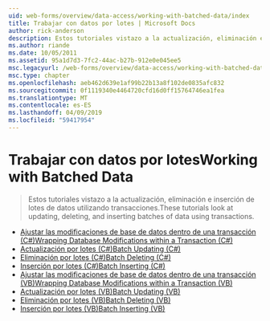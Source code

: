 ```yaml
---
uid: web-forms/overview/data-access/working-with-batched-data/index
title: Trabajar con datos por lotes | Microsoft Docs
author: rick-anderson
description: Estos tutoriales vistazo a la actualización, eliminación e inserción de lotes de datos utilizando transacciones.
ms.author: riande
ms.date: 10/05/2011
ms.assetid: 95a1d7d3-7fc2-44ac-b27b-912e0e045ee5
msc.legacyurl: /web-forms/overview/data-access/working-with-batched-data
msc.type: chapter
ms.openlocfilehash: aeb462d639e1af99b22b13a8f102de0835afc832
ms.sourcegitcommit: 0f1119340e4464720cfd16d0ff15764746ea1fea
ms.translationtype: MT
ms.contentlocale: es-ES
ms.lasthandoff: 04/09/2019
ms.locfileid: "59417954"
---
```

# <a name="working-with-batched-data"></a><span data-ttu-id="33713-103">Trabajar con datos por lotes</span><span class="sxs-lookup"><span data-stu-id="33713-103">Working with Batched Data</span></span>

> <span data-ttu-id="33713-104">Estos tutoriales vistazo a la actualización, eliminación e inserción de lotes de datos utilizando transacciones.</span><span class="sxs-lookup"><span data-stu-id="33713-104">These tutorials look at updating, deleting, and inserting batches of data using transactions.</span></span>


- [<span data-ttu-id="33713-105">Ajustar las modificaciones de base de datos dentro de una transacción (C#)</span><span class="sxs-lookup"><span data-stu-id="33713-105">Wrapping Database Modifications within a Transaction (C#)</span></span>](wrapping-database-modifications-within-a-transaction-cs.md)
- [<span data-ttu-id="33713-106">Actualización por lotes (C#)</span><span class="sxs-lookup"><span data-stu-id="33713-106">Batch Updating (C#)</span></span>](batch-updating-cs.md)
- [<span data-ttu-id="33713-107">Eliminación por lotes (C#)</span><span class="sxs-lookup"><span data-stu-id="33713-107">Batch Deleting (C#)</span></span>](batch-deleting-cs.md)
- [<span data-ttu-id="33713-108">Inserción por lotes (C#)</span><span class="sxs-lookup"><span data-stu-id="33713-108">Batch Inserting (C#)</span></span>](batch-inserting-cs.md)
- [<span data-ttu-id="33713-109">Ajustar las modificaciones de base de datos dentro de una transacción (VB)</span><span class="sxs-lookup"><span data-stu-id="33713-109">Wrapping Database Modifications within a Transaction (VB)</span></span>](wrapping-database-modifications-within-a-transaction-vb.md)
- [<span data-ttu-id="33713-110">Actualización por lotes (VB)</span><span class="sxs-lookup"><span data-stu-id="33713-110">Batch Updating (VB)</span></span>](batch-updating-vb.md)
- [<span data-ttu-id="33713-111">Eliminación por lotes (VB)</span><span class="sxs-lookup"><span data-stu-id="33713-111">Batch Deleting (VB)</span></span>](batch-deleting-vb.md)
- [<span data-ttu-id="33713-112">Inserción por lotes (VB)</span><span class="sxs-lookup"><span data-stu-id="33713-112">Batch Inserting (VB)</span></span>](batch-inserting-vb.md)
